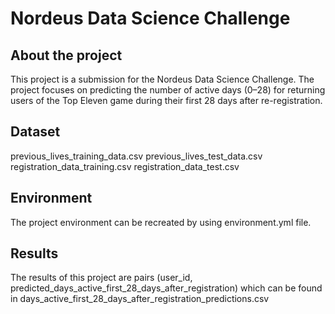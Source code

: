 # Nordeus Data Science Challenge
 
## About the project
This project is a submission for the Nordeus Data Science Challenge. The project focuses on predicting the number of active days (0–28) for returning users of the Top Eleven game during their first 28 days after re-registration.

## Dataset
previous_lives_training_data.csv
previous_lives_test_data.csv
registration_data_training.csv
registration_data_test.csv

## Environment
The project environment can be recreated by using environment.yml file.

## Results
The results of this project are pairs (user_id, predicted_days_active_first_28_days_after_registration) which can be found in days_active_first_28_days_after_registration_predictions.csv
